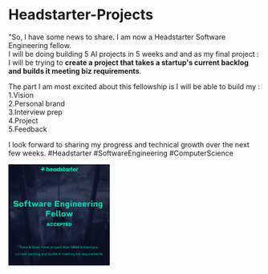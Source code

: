 # Headstarter-Projects
"So, I have some news to share. 
I am now a Headstarter Software Engineering fellow.  
I will be doing building 5 AI projects in 5 weeks and and as my final project :  
I will be trying to **create a project that takes a startup's current backlog and builds it meeting biz requirements**.   

The part I am most excited about this fellowship is I will be able to build my :  
1.Vision  
2.Personal brand  
3.Interview prep  
4.Project  
5.Feedback  

I look forward to sharing my progress and technical growth over the next few weeks. 
#Headstarter #SoftwareEngineering #ComputerScience

<img align=centre width=40% height=40% src="headstarter_track_b.png">  
